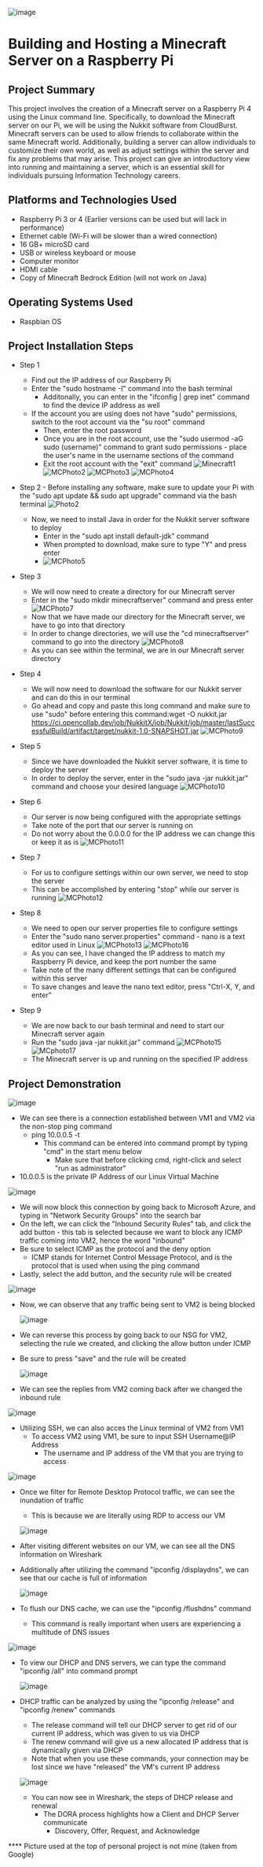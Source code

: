 

![image](https://github.com/chriskhawaja/MinecraftServer/assets/153021794/aca1f23a-907f-41f5-82c4-710fe3daceb2)





<h1>Building and Hosting a Minecraft Server on a Raspberry Pi</h1>

<h2>Project Summary</h2>
This project involves the creation of a Minecraft server on a Raspberry Pi 4 using the Linux command line. Specifically, to download the Minecraft server on our Pi, we will be using the Nukkit software from CloudBurst. Minecraft servers can be used to allow friends to collaborate within the same Minecraft world. Additionally, building a server can allow individuals to customize their own world, as well as adjust settings within the server and fix any problems that may arise. This project can give an introductory view into running and maintaining a server, which is an essential skill for individuals pursuing Information Technology careers. 
<h2>Platforms and Technologies Used</h2>

- Raspberry Pi 3 or 4 (Earlier versions can be used but will lack in performance)
- Ethernet cable (Wi-Fi will be slower than a wired connection)
- 16 GB+ microSD card
- USB or wireless keyboard or mouse 
- Computer monitor 
- HDMI cable 
- Copy of Minecraft Bedrock Edition (will not work on Java)


<h2>Operating Systems Used </h2>

- Raspbian OS

<h2>Project Installation Steps</h2>

- Step 1
  - Find out the IP address of our Raspberry Pi
  - Enter the "sudo hostname -I" command into the bash terminal
    - Additonally, you can enter in the "ifconfig | grep inet" command to find the device IP address as well
  - If the account you are using does not have "sudo" permissions, switch to the root account via the "su root" command
    - Then, enter the root password
    - Once you are in the root account, use the "sudo usermod -aG sudo (username)" command to grant sudo permissions - place the user's name in the username sections of the command
    - Exit the root account with the "exit" command
![Minecraft1](https://github.com/chriskhawaja/MinecraftServer/assets/153021794/99bc462b-356a-4d4c-8f5c-1c8f46476f02)
![MCPhoto2](https://github.com/chriskhawaja/MinecraftServer/assets/153021794/85fec711-29ca-4bff-ad0c-ca1097432614)
![MCPhoto3](https://github.com/chriskhawaja/MinecraftServer/assets/153021794/9e126593-9cd9-4a1c-98a1-d09790a5e6db)
![MCPhoto4](https://github.com/chriskhawaja/MinecraftServer/assets/153021794/ba852fd5-37d1-4e2d-b5be-5e97aac47ba8)


- Step 2  - Before installing any software, make sure to update your Pi with the "sudo apt update && sudo apt upgrade" command via the bash terminal
  ![Photo2](https://github.com/chriskhawaja/MinecraftServer/assets/153021794/9a843670-1f5a-4222-a337-7d168963f6a0)
  - Now, we need to install Java in order for the Nukkit server software to deploy 
    - Enter in the "sudo apt install default-jdk" command
    - When prompted to download, make sure to type "Y" and press enter 
    - ![MCPhoto5](https://github.com/chriskhawaja/MinecraftServer/assets/153021794/dce5de74-1e9d-4f78-b5bf-f72e9d933501)


- Step 3
  - We will now need to create a directory for our Minecraft server
  - Enter in the "sudo mkdir minecraftserver" command and press enter 
![MCPhoto7](https://github.com/chriskhawaja/MinecraftServer/assets/153021794/64c745e1-3fe5-474e-a18e-04f434f87003)
  - Now that we have made our directory for the Minecraft server, we have to go into that directory
  - In order to change directories, we will use the "cd minecraftserver" command to go into the directory 
  ![MCPhoto8](https://github.com/chriskhawaja/MinecraftServer/assets/153021794/1b467b68-142b-4504-8f89-4c9946748de3)
  - As you can see within the terminal, we are in our Minecraft server directory 


- Step 4
  - We will now need to download the software for our Nukkit server and can do this in our terminal
  - Go ahead and copy and paste this long command and make sure to use "sudo" before entering this command:wget -O nukkit.jar https://ci.opencollab.dev/job/NukkitX/job/Nukkit/job/master/lastSuccessfulBuild/artifact/target/nukkit-1.0-SNAPSHOT.jar
 ![MCPhoto9](https://github.com/chriskhawaja/MinecraftServer/assets/153021794/6a8406f9-02f8-4e78-bca9-ec8b9a348f42)




- Step 5
  - Since we have downloaded the Nukkit server software, it is time to deploy the server
  - In order to deploy the server, enter in the "sudo java -jar nukkit.jar" command and choose your desired language
![MCPhoto10](https://github.com/chriskhawaja/MinecraftServer/assets/153021794/f6306b26-9ff6-4a37-b42b-7b8408b96fb2)


- Step 6
  - Our server is now being configured with the appropriate settings
  - Take note of the port that our server is running on
  - Do not worry about the 0.0.0.0 for the IP address we can change this or keep it as is
  ![MCPhoto11](https://github.com/chriskhawaja/MinecraftServer/assets/153021794/4b8c7f2b-5d31-459a-8e45-306f773efbe1)


- Step 7
  - For us to configure settings within our own server, we need to stop the server
  - This can be accomplished by entering "stop" while our server is running 
 ![MCPhoto12](https://github.com/chriskhawaja/MinecraftServer/assets/153021794/8f4e8af7-7dfd-495c-821e-279f8d819797)


- Step 8
  - We need to open our server properties file to configure settings
  - Enter the "sudo nano server.properties" command - nano is a text editor used in Linux
   ![MCPhoto13](https://github.com/chriskhawaja/MinecraftServer/assets/153021794/db9505ca-1414-447c-8613-b474b2cbc467)
   ![MCPhoto16](https://github.com/chriskhawaja/MinecraftServer/assets/153021794/81cc33ce-f151-4297-8954-d5e7e4118fad)
  - As you can see, I have changed the IP address to match my Raspberry Pi device, and keep the port number the same
  - Take note of the many different settings that can be configured within this server
  - To save changes and leave the nano text editor, press "Ctrl-X, Y, and enter"
 

- Step 9
  - We are now back to our bash terminal and need to start our Minecraft server again
  - Run the "sudo java -jar nukkit.jar" command 
  ![MCPhoto15](https://github.com/chriskhawaja/MinecraftServer/assets/153021794/c8608724-0060-477b-9e9e-7bca94a833c8)
  ![MCphoto17](https://github.com/chriskhawaja/MinecraftServer/assets/153021794/89edd283-a484-42d7-8d1b-83a459968067)
  - The Minecraft server is up and running on the specified IP address 



<h2>Project Demonstration</h2>

<p>

![image](https://github.com/chriskhawaja/azure-network-protocols/assets/153021794/0671b969-85bd-41ab-bcf3-0f04519b67ac)
  - We can see there is a connection established between VM1 and VM2 via the non-stop ping command
    - ping 10.0.0.5 -t
      - This command can be entered into command prompt by typing "cmd" in the start menu below
        - Make sure that before clicking cmd, right-click and select "run as administrator"
- 10.0.0.5 is the private IP Address of our Linux Virtual Machine

![image](https://github.com/chriskhawaja/azure-network-protocols/assets/153021794/aecc41e7-943b-488c-91b5-9365e1bfb142)
- We will now block this connection by going back to Microsoft Azure, and typing in "Network Security Groups" into the search bar
- On the left, we can click the "Inbound Security Rules" tab, and click the add button - this tab is selected because we want to block any ICMP traffic coming into VM2, hence the word "inbound"
- Be sure to select ICMP as the protocol and the deny option
  - ICMP stands for Internet Control Message Protocol, and is the protocol that is used when using the ping command
- Lastly, select the add button, and the security rule will be created

![image](https://github.com/chriskhawaja/azure-network-protocols/assets/153021794/ca61784b-48d5-4c3d-86fc-db57538c90a9)
- Now, we can observe that any traffic being sent to VM2 is being blocked

  ![image](https://github.com/chriskhawaja/azure-network-protocols/assets/153021794/25ae8002-6238-4782-bf84-f59863d0d4a3)
- We can reverse this process by going back to our NSG for VM2, selecting the rule we created, and clicking the allow button under ICMP
- Be sure to press "save" and the rule will be created

  ![image](https://github.com/chriskhawaja/azure-network-protocols/assets/153021794/7d98f982-45f0-4928-8eb8-1af9450b4d3b)
- We can see the replies from VM2 coming back after we changed the inbound rule 

![image](https://github.com/chriskhawaja/azure-network-protocols/assets/153021794/dcaf8831-58c9-4eee-8774-a0f187424535)
- Utilizing SSH, we can also acces the Linux terminal of VM2 from VM1
  - To access VM2 using VM1, be sure to input SSH Username@IP Address
    - The username and IP address of the VM that you are trying to access
   
![image](https://github.com/chriskhawaja/azure-network-protocols/assets/153021794/dcec2035-05ec-472a-8a8f-12645b2a06fc)
- Once we filter for Remote Desktop Protocol traffic, we can see the inundation of traffic
  - This is because we are literally using RDP to access our VM
 
  ![image](https://github.com/chriskhawaja/azure-network-protocols/assets/153021794/20ff0139-ebf7-4af2-b4e8-7e5ab8ac5f94)
- After visiting different websites on our VM, we can see all the DNS information on Wireshark
- Additionally after utilizing the command "ipconfig /displaydns", we can see that our cache is full of information

  ![image](https://github.com/chriskhawaja/azure-network-protocols/assets/153021794/4f6a5650-6f0a-46c3-ba8b-602a661b59c9)
- To flush our DNS cache, we can use the "ipconfig /flushdns" command
  - This command is really important when users are experiencing a multitude of DNS issues
 
![image](https://github.com/chriskhawaja/azure-network-protocols/assets/153021794/67e1cf2c-17f3-4859-8201-12f1d177169b)
- To view our DHCP and DNS servers, we can type the command "ipconfig /all" into command prompt

  ![image](https://github.com/chriskhawaja/azure-network-protocols/assets/153021794/e20a6d00-e5f7-4516-9a66-daf11afcfbaf)
- DHCP traffic can be analyzed by using the "ipconfig /release" and "ipconfig /renew" commands
  - The release command will tell our DHCP server to get rid of our current IP address, which was given to us via DHCP
  - The renew command will give us a new allocated IP address that is dynamically given via DHCP
  - Note that when you use these commands, your connection may be lost since we have "released" the VM's current IP address
 
  ![image](https://github.com/chriskhawaja/azure-network-protocols/assets/153021794/cad81990-28a6-4ddd-aea6-5eee091ed677)
  - You can now see in Wireshark, the steps of DHCP release and renewal
    - The DORA process highlights how a Client and DHCP Server communicate
      - Discovery, Offer, Request, and Acknowledge 
      
**** Picture used at the top of personal project is not mine (taken from Google)
